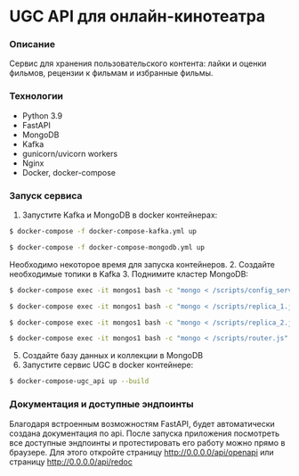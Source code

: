 #  UGC API для онлайн-кинотеатра

### Описание

Сервис для хранения пользовательского контента: лайки и оценки фильмов, рецензии к фильмам и избранные фильмы.

### Технологии
- Python 3.9
- FastAPI
- MongoDB
- Kafka
- gunicorn/uvicorn workers
- Nginx
- Docker, docker-compose

###  Запуск сервиса
1. Запустите Kafka и MongoDB в docker контейнерах:
```bash
$ docker-compose -f docker-compose-kafka.yml up
```
```bash
$ docker-compose -f docker-compose-mongodb.yml up
```
Необходимо некоторое время для запуска контейнеров.
2. Создайте необходимые топики в Kafka
3. Поднимите кластер MongoDB:
```bash
$ docker-compose exec -it mongos1 bash -c "mongo < /scripts/config_server.js"
```
```bash
$ docker-compose exec -it mongos1 bash -c "mongo < /scripts/replica_1.js"
```
```bash
$ docker-compose exec -it mongos1 bash -c "mongo < /scripts/replica_2.js"
```
```bash
$ docker-compose exec -it mongos1 bash -c "mongo < /scripts/router.js"
```
5. Создайте базу данных и коллекции в MongoDB
4. Запустите сервис UGC в docker контейнере:
```bash
$ docker-compose-ugc_api up --build
```

### Документация и доступные эндпоинты
Благодаря встроенным возможностям FastAPI, будет автоматически создана документация по api. После запуска приложения посмотреть все доступные эндпоинты и протестировать его работу можно прямо в браузере. Для этого откройте страницу <http://0.0.0.0/api/openapi> или страницу <http://0.0.0.0/api/redoc>
